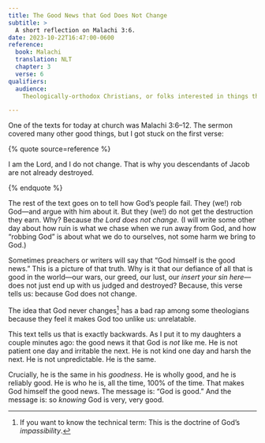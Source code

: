 ```yaml
---
title: The Good News that God Does Not Change
subtitle: >
  A short reflection on Malachi 3:6.
date: 2023-10-22T16:47:00-0600
reference:
  book: Malachi
  translation: NLT
  chapter: 3
  verse: 6
qualifiers:
  audience:
    Theologically-orthodox Christians, or folks interested in things that theologically-orthodox Christians think.

---
```


One of the texts for today at church was Malachi 3:6–12. The sermon covered many other good things, but I got stuck on the first verse:

{% quote source=reference %}

I am the Lord, and I do not change. That is why you descendants of Jacob are not already destroyed.

{% endquote %}

The rest of the text goes on to tell how God’s people fail. They (we!) rob God—and argue with him about it. But they (we!) do not get the destruction they earn. Why? Because *the <span class=smcp>Lord</span> does not change.* (I will write some other day about how ruin is what we chase when we run away from God, and how “robbing God” is about what we do to ourselves, not some harm we bring to God.)

Sometimes preachers or writers will say that “God himself is the good news.” This is a picture of that truth. Why is it that our defiance of all that is good in the world—our wars, our greed, our lust, our *insert your sin here*—does not just end up with us judged and destroyed? Because, this verse tells us: because God does not change.

The idea that God never changes[^impassibility] has a bad rap among some theologians because they feel it makes God too unlike us: unrelatable.

This text tells us that is exactly backwards. As I put it to my daughters a couple minutes ago: the good news it that God is *not* like me. He is not patient one day and irritable the next. He is not kind one day and harsh the next. He is not unpredictable. He is the same.

Crucially, he is the same in his *goodness*. He is wholly good, and he is reliably good. He is who he is, all the time, 100% of the time. That makes God himself the good news. The message is: “God is good.” And the message is: so *knowing* God is very, very good.



[^impassibility]: If you want to know the technical term: This is the doctrine of God’s *impassibility*.
